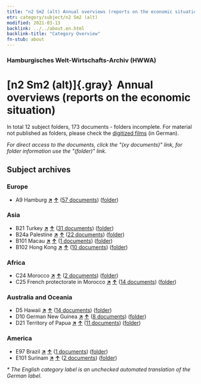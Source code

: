 ```yaml
---
title: "n2 Sm2 (alt) Annual overviews (reports on the economic situation)"
etr: category/subject/n2 Sm2 (alt)
modified: 2021-03-13
backlink: ../../about.en.html
backlink-title: "Category Overview"
fn-stub: about
---
```


### Hamburgisches Welt-Wirtschafts-Archiv (HWWA)
# [n2 Sm2 (alt)]{.gray}&#8201; Annual overviews (reports on the economic situation)&#160; 





In total 12 subject folders, 173 documents - folders incomplete.
For material not published as folders, please check the [digitized films](/film/h1_sh) (in German).

_For direct access to the documents, click the "(xy documents)" link, for folder information use the "(folder)" link._

## Subject archives



### Europe

- A9 Hamburg [**&nearr;**](../../../geo/i/140905/about.en.html "Hamburg (all folders)") [**&uarr;**](../../../geo/about.en.html#A9 "Country category system") (<a href="https://pm20.zbw.eu/dfgview/sh/140905,144974" title="about: Hamburg : Annual overviews (reports on the economic situation)" target="_blank">57 documents</a>) ([folder](http://purl.org/pressemappe20/folder/sh/140905,144974))

### Asia

- B21 Turkey [**&nearr;**](../../../geo/i/141111/about.en.html "Turkey (all folders)") [**&uarr;**](../../../geo/about.en.html#B21 "Country category system") (<a href="https://pm20.zbw.eu/dfgview/sh/141111,144974" title="about: Turkey : Annual overviews (reports on the economic situation)" target="_blank">31 documents</a>) ([folder](http://purl.org/pressemappe20/folder/sh/141111,144974))
- B24a Palestine [**&nearr;**](../../../geo/i/141115/about.en.html "Palestine (all folders)") [**&uarr;**](../../../geo/about.en.html#B24a "Country category system") (<a href="https://pm20.zbw.eu/dfgview/sh/141115,144974" title="about: Palestine : Annual overviews (reports on the economic situation)" target="_blank">22 documents</a>) ([folder](http://purl.org/pressemappe20/folder/sh/141115,144974))
- B101 Macau [**&nearr;**](../../../geo/i/141267/about.en.html "Macau (all folders)") [**&uarr;**](../../../geo/about.en.html#B101 "Country category system") (<a href="https://pm20.zbw.eu/dfgview/sh/141267,144974" title="about: Macau : Annual overviews (reports on the economic situation)" target="_blank">1 documents</a>) ([folder](http://purl.org/pressemappe20/folder/sh/141267,144974))
- B102 Hong Kong [**&nearr;**](../../../geo/i/141268/about.en.html "Hong Kong (all folders)") [**&uarr;**](../../../geo/about.en.html#B102 "Country category system") (<a href="https://pm20.zbw.eu/dfgview/sh/141268,144974" title="about: Hong Kong : Annual overviews (reports on the economic situation)" target="_blank">10 documents</a>) ([folder](http://purl.org/pressemappe20/folder/sh/141268,144974))

### Africa

- C24 Morocco [**&nearr;**](../../../geo/i/141356/about.en.html "Morocco (all folders)") [**&uarr;**](../../../geo/about.en.html#C24 "Country category system") (<a href="https://pm20.zbw.eu/dfgview/sh/141356,144974" title="about: Morocco : Annual overviews (reports on the economic situation)" target="_blank">2 documents</a>) ([folder](http://purl.org/pressemappe20/folder/sh/141356,144974))
- C25 French protectorate in Morocco [**&nearr;**](../../../geo/i/141358/about.en.html "French protectorate in Morocco (all folders)") [**&uarr;**](../../../geo/about.en.html#C25 "Country category system") (<a href="https://pm20.zbw.eu/dfgview/sh/141358,144974" title="about: French protectorate in Morocco : Annual overviews (reports on the economic situation)" target="_blank">14 documents</a>) ([folder](http://purl.org/pressemappe20/folder/sh/141358,144974))

### Australia and Oceania

- D5 Hawaii [**&nearr;**](../../../geo/i/141595/about.en.html "Hawaii (all folders)") [**&uarr;**](../../../geo/about.en.html#D5 "Country category system") (<a href="https://pm20.zbw.eu/dfgview/sh/141595,144974" title="about: Hawaii : Annual overviews (reports on the economic situation)" target="_blank">14 documents</a>) ([folder](http://purl.org/pressemappe20/folder/sh/141595,144974))
- D10 German New Guinea [**&nearr;**](../../../geo/i/141601/about.en.html "German New Guinea (all folders)") [**&uarr;**](../../../geo/about.en.html#D10 "Country category system") (<a href="https://pm20.zbw.eu/dfgview/sh/141601,144974" title="about: German New Guinea : Annual overviews (reports on the economic situation)" target="_blank">8 documents</a>) ([folder](http://purl.org/pressemappe20/folder/sh/141601,144974))
- D21 Territory of Papua [**&nearr;**](../../../geo/i/141620/about.en.html "Territory of Papua (all folders)") [**&uarr;**](../../../geo/about.en.html#D21 "Country category system") (<a href="https://pm20.zbw.eu/dfgview/sh/141620,144974" title="about: Territory of Papua : Annual overviews (reports on the economic situation)" target="_blank">11 documents</a>) ([folder](http://purl.org/pressemappe20/folder/sh/141620,144974))

### America

- E97 Brazil [**&nearr;**](../../../geo/i/141697/about.en.html "Brazil (all folders)") [**&uarr;**](../../../geo/about.en.html#E97 "Country category system") (<a href="https://pm20.zbw.eu/dfgview/sh/141697,144974" title="about: Brazil : Annual overviews (reports on the economic situation)" target="_blank">1 documents</a>) ([folder](http://purl.org/pressemappe20/folder/sh/141697,144974))
- E101 Surinam [**&nearr;**](../../../geo/i/141699/about.en.html "Surinam (all folders)") [**&uarr;**](../../../geo/about.en.html#E101 "Country category system") (<a href="https://pm20.zbw.eu/dfgview/sh/141699,144974" title="about: Surinam : Annual overviews (reports on the economic situation)" target="_blank">2 documents</a>) ([folder](http://purl.org/pressemappe20/folder/sh/141699,144974))


_* The English category label is an unchecked automated translation of the German label._


